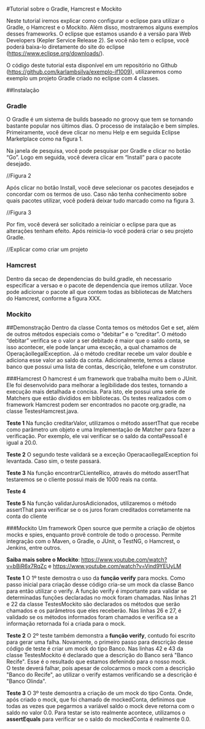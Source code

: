 #Tutorial sobre o Gradle, Hamcrest e Mockito

  Neste tutorial iremos explicar como configurar o eclipse para utilizar o Gradle, o Hamcrest e o Mockito. Além disso, mostraremos alguns exemplos desses frameworks. O eclipse que estamos usando é a versão para Web Developers (Kepler Service Release 2). Se você não tem o eclipse, você poderá baixa-lo diretamente do site do eclipse (https://www.eclipse.org/downloads/).

  O código deste tutorial esta disponível em um repositório no Github (https://github.com/karlambsilva/exemplo-if1009), utilizaremos como exemplo um projeto Gradle criado no eclipse com 4 classes.
  
##Instalação  
  
### Gradle

O Gradle é um sistema de builds baseado no groovy que tem se tornando bastante popular nos últimos dias. O processo de instalação e bem simples. Primeiramente, você deve clicar no menu Help e em seguida Eclipse Marketplace como na figura 1.



Na janela de pesquisa, você pode pesquisar por Gradle e clicar no botão “Go”. Logo em seguida, você devera clicar em “Install” para o pacote desejado.

//Figura 2

Após clicar no botão Install, você deve selecionar os pacotes desejados e concordar com os termos de uso. Caso não tenha conhecimento sobre quais pacotes utilizar, você poderá deixar tudo marcado como na figura 3.

//Figura 3

Por fim, você deverá ser solicitado a reiniciar o eclipse para que as alterações tenham efeito. Após reinicia-lo você poderá criar o seu projeto Gradle.

//Explicar como criar um projeto

### Hamcrest
Dentro da secao de dependencias do build.gradle,  eh necessario especificar a versao e o pacote de dependencia que iremos utilizar. Voce pode adicionar o pacote all que contem todas as bibliotecas de Matchers do Hamcrest, conforme a figura XXX.

### Mockito


##Demonstração
Dentro da classe Conta temos os métodos Get e set, além de outros métodos especiais como o “debitar” e o “creditar”. O método “debitar” verifica se o valor a ser debitado é maior que o saldo conta, se isso acontecer, ele pode lançar uma exceção, a qual chamamos de OperaçãoIlegalException. Já o método creditar recebe um valor double e adiciona esse valor ao saldo da conta. Adicionalmente, temos a classe banco que possui uma lista de contas, descrição, telefone e um construtor.


###Hamcrest
O hamcrest é um framework que trabalha muito bem o JUnit. Ele foi desenvolvido para melhorar a legibilidade dos testes, tornando a execução mais detalhada e concisa. Para isto, ele possui uma serie de Matchers que estão divididos em bibliotecas. Os testes realizados com o framework Hamcrest podem ser encontrados no pacote org.gradle, na classe TestesHamcrest.java.

**Teste 1**
Na função creditarValor, utilizamos o método assertThat que recebe como parâmetro um objeto e uma Implementação de Matcher para fazer a verificação. Por exemplo, ele vai verificar se o saldo da contaPessoa1 é igual a 20.0. 

**Teste 2**
O segundo teste validará se a exceção OperacaoIlegalException foi levantada. Caso sim, o teste passará. 

**Teste 3**
Na função encontrarCLienteRico, através do método assertThat testaremos se o cliente possui mais de 1000 reais na conta.

**Teste 4**


**Teste 5**
Na função validarJurosAdicionados, utilizaremos o método assertThat para verificar se o os juros foram creditados corretamente na conta do cliente

###Mockito
Um framework Open source que permite a criação de objetos mocks e spies, enquanto provê controle de todo o processo. Permite integração com o Maven, o Gradle, o JUnit, o TestNG,  o Hamcrest, o Jenkins, entre outros.

**Saiba mais sobre o Mockito**: <https://www.youtube.com/watch?v=bBiR6x7RqZc> e <https://www.youtube.com/watch?v=Vind9YEUyLM> 

**Teste 1**
O 1º teste demostra o uso da **função verify** para mocks. Como passo inicial para criação desse código cria-se um mock da classe Banco para então utilizar o verify. A função verify é importante para validar se determinadas funções declaradas no mock foram chamadas. 
Nas linhas 21 e 22 da classe TestesMockito são declarados os métodos que serão chamados e os parâmetros que eles receberão. Nas linhas 26 e 27, é validado se os métodos informados foram chamados e verifica se a informação retornada foi a criada para o mock.

**Teste 2**
O 2º teste também demonstra a **função verify**, contudo foi escrito para gerar uma falha. Novamente, o primeiro passo para descrição desse código de teste é criar um mock do tipo Banco. Nas linhas 42 e 43 da classe TestesMockito é declarado que a descrição do Banco será "Banco Recife". Esse é o resultado que estamos defenindo para o nosso mock.  
O teste deverá falhar, pois apesar de colocarmos o mock com a descrição "Banco do Recife", ao utilizar o verify estamos verificando se a descrição é "Banco Olinda".

**Teste 3**
O 3º teste demosntra a criação de um mock do tipo Conta. Onde, após criado o mock, que foi chamado de mockedConta, definimos que todas as vezes que pegarmos a variável saldo o mock deve retorna com o saldo no valor 0.0. Para testar se isto realmente acontece, utilizamos o **assertEquals** para verificar se o saldo do mockedConta é realmente 0.0.




